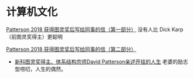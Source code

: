 # 计算机文化

[Patterson 2018 获得图灵奖后写给同事的信（第一部分）](http://yima.csl.illinois.edu/Turing_Thanks_Part1.pdf)
没有人比 Dick Karp（前图灵奖得主）更聪明


[Patterson 2018 获得图灵奖后写给同事的信（第二部分）](http://yima.csl.illinois.edu/Turing_Thanks_Part2.pdf)

- [新科图灵奖得主、体系结构宗师David Patterson亲述开挂的人生](https://mp.weixin.qq.com/s?__biz=MzI3MTA0MTk1MA==&mid=2652015805&idx=3&sn=bd8b53d213faebd0464c189786ea919d&key=52f65e2fc335f081dcbec02791c180e92378c3ebd909b27cc09fb6c9b01f6f6fa2aea07f7c031e1e900a669b7eda11e027ea2ef50c5201d1f147449b19774900071562c2a2b1df50ac8cae78ddc0100a&ascene=0&uin=MTYwNTA0NzExOQ%3D%3D&devicetype=iMac+MacBookPro11%2C4+OSX+OSX+10.12.4+build(16E195)&version=12020810&nettype=WIFI&lang=zh_CN&fontScale=100&pass_ticket=332eLjjnWIUE7PdWJ3RCres79ZUYDb8yE66LGI74uxBP%2Fxv0ChW72NJXydw6e%2B6c)
老婆的励志型唠叨，人生的偶然。



